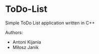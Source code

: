 # ToDo-List

Simple ToDo List application written in C++

Authors: 
- Antoni Kijania
- Miłosz Janik

